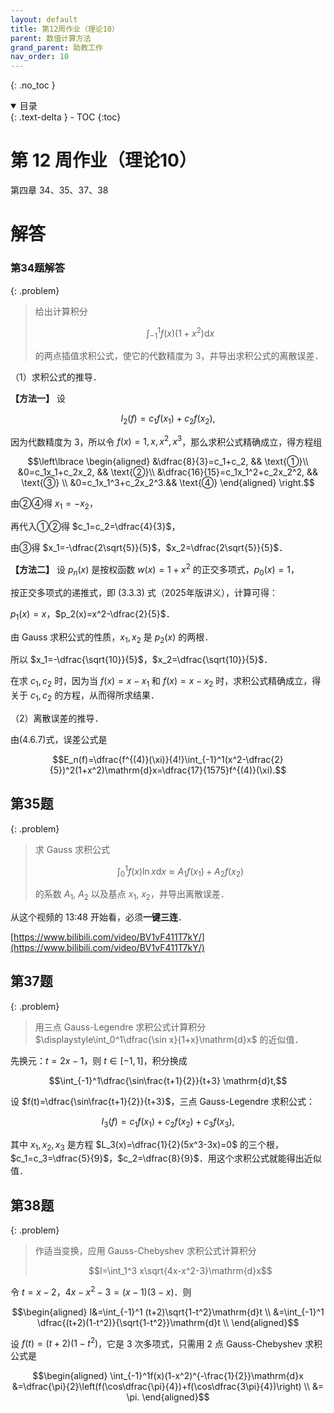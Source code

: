 ```yaml
---
layout: default
title: 第12周作业（理论10） 
parent: 数值计算方法
grand_parent: 助教工作
nav_order: 10
---
```


{: .no_toc }

<details open markdown="block">
  <summary>
    目录
  </summary>
  {: .text-delta }
- TOC
{:toc}
</details>

# 第 12 周作业（理论10）

第四章 34、35、37、38

# 解答

### 第34题解答

{: .problem}
> 给出计算积分
>
> $$\int_{-1}^1f(x)(1+x^2)\mathrm{d}x$$
>
> 的两点插值求积公式，使它的代数精度为 3，并导出求积公式的离散误差．

（1）求积公式的推导．

**【方法一】** 设 

$$I_2(f)=c_1f(x_1)+c_2f(x_2),$$

因为代数精度为 3，所以令 $f(x)=1,x,x^2,x^3$，那么求积公式精确成立，得方程组

$$\left\lbrace
\begin{aligned}
&\dfrac{8}{3}=c_1+c_2, && \text{①}\\
&0=c_1x_1+c_2x_2, && \text{②}\\
&\dfrac{16}{15}=c_1x_1^2+c_2x_2^2, && \text{③} \\
&0=c_1x_1^3+c_2x_2^3.&& \text{④}
\end{aligned}
\right.$$

由②④得 $x_1=-x_2$，

再代入①②得 $c_1=c_2=\dfrac{4}{3}$，

由③得 $x_1=-\dfrac{2\sqrt{5}}{5}$，$x_2=\dfrac{2\sqrt{5}}{5}$．

**【方法二】** 设 $p_n(x)$ 是按权函数 $w(x)=1+x^2$ 的正交多项式，$p_0(x)=1$，

按正交多项式的递推式，即 (3.3.3) 式（2025年版讲义），计算可得：

$p_1(x)=x$，$p_2(x)=x^2-\dfrac{2}{5}$．

由 Gauss 求积公式的性质，$x_1,x_2$ 是 $p_2(x)$ 的两根．

所以 $x_1=-\dfrac{\sqrt{10}}{5}$，$x_2=\dfrac{\sqrt{10}}{5}$．

在求 $c_1,c_2$ 时，因为当 $f(x)=x-x_1$ 和 $f(x)=x-x_2$ 时，求积公式精确成立，得关于 $c_1,c_2$ 的方程，从而得所求结果．


（2）离散误差的推导．

由(4.6.7)式，误差公式是

$$E_n(f)=\dfrac{f^{(4)}(\xi)}{4!}\int_{-1}^1(x^2-\dfrac{2}{5})^2(1+x^2)\mathrm{d}x=\dfrac{17}{1575}f^{(4)}(\xi).$$


## 第35题

{: .problem}
> 求 Gauss 求积公式
>
> $$\int_0^1f(x)\ln x\mathrm{d}x\approx A_1f(x_1)+A_2f(x_2)$$
>
> 的系数 $A_1$, $A_2$ 以及基点 $x_1$, $x_2$，并导出离散误差．

从这个视频的 13:48 开始看，必须**一键三连**．

[https://www.bilibili.com/video/BV1vF411T7kY/](https://www.bilibili.com/video/BV1vF411T7kY/)


## 第37题

{: .problem}
> 用三点 Gauss-Legendre 求积公式计算积分 $\displaystyle\int_0^1\dfrac{\sin x}{1+x}\mathrm{d}x$ 的近似值．

先换元：$t=2x-1$，则 $t\in[-1,1]$，积分换成

$$\int_{-1}^1\dfrac{\sin\frac{t+1}{2}}{t+3} \mathrm{d}t,$$

设 $f(t)=\dfrac{\sin\frac{t+1}{2}}{t+3}$，三点 Gauss-Legendre 求积公式：

$$I_3(f)=c_1f(x_1)+c_2f(x_2)+c_3f(x_3),$$

其中 $x_1,x_2,x_3$ 是方程 $L_3(x)=\dfrac{1}{2}(5x^3-3x)=0$ 的三个根，$c_1=c_3=\dfrac{5}{9}$，$c_2=\dfrac{8}{9}$．用这个求积公式就能得出近似值．



## 第38题

{: .problem}
> 作适当变换，应用 Gauss-Chebyshev 求积公式计算积分
>
> $$I=\int_1^3 x\sqrt{4x-x^2-3}\mathrm{d}x$$

令 $t=x-2$，$4x-x^2-3=(x-1)(3-x)$．则

$$\begin{aligned}
I&=\int_{-1}^1 (t+2)\sqrt{1-t^2}\mathrm{d}t \\
&=\int_{-1}^1 \dfrac{(t+2)(1-t^2)}{\sqrt{1-t^2}}\mathrm{d}t \\
\end{aligned}$$

设 $f(t)=(t+2)(1-t^2)$，它是 3 次多项式，只需用 2 点 Gauss-Chebyshev 求积公式是

$$\begin{aligned}
\int_{-1}^1f(x)(1-x^2)^{-\frac{1}{2}}\mathrm{d}x
&=\dfrac{\pi}{2}\left(f(\cos\dfrac{\pi}{4})+f(\cos\dfrac{3\pi}{4})\right) \\
&= \pi.
\end{aligned}$$














